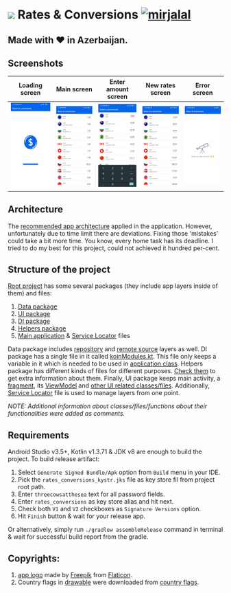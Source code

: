 # ![][app_logo] Rates & Conversions [![mirjalal](https://circleci.com/gh/mirjalal/RatesAndConversions.svg?style=shield)](https://circleci.com/gh/mirjalal/RatesAndConversions)


## Made with :heart: in Azerbaijan.


## Screenshots

|          Loading screen           |         Main screen         |             Enter amount screen             |           New rates screen            |         Error screen          |
|:---------------------------------:|:---------------------------:|:-------------------------------------------:|:-------------------------------------:|:-----------------------------:|
| ![Loading screen][loading_screen] | ![Main screen][main_screen] | ![Enter amount screen][enter_amount_screen] | ![New rates screen][new_rates_screen] | ![Error screen][error_screen] |


## Architecture

The [recommended app architecture][app_arch_overview] applied in the
application. However, unfortunately due to time limit there are
deviations. Fixing those 'mistakes' could take a bit more time. You
know, every home task has its deadline. I tried to do my best for this
project, could not achieved it hundred per-cent.


## Structure of the project

[Root project][root_project] has some several packages (they include app
layers inside of them) and files:
1. [Data package][data_package]
2. [UI package][ui_package]
3. [DI package][di_package]
4. [Helpers package][helpers_package]
5. [Main application][app_class] & [Service Locator][service_locator]
   files

Data package includes [repository][repo_layer] and [remote
source][remote_source_layer] layers as well. DI package has a single
file in it called [koinModules.kt][koin_module]. This file only keeps a
variable in it which is needed to be used in [application
class][app_class]. Helpers package has different kinds of files for
different purposes. [Check them][helpers_package] to get extra
information about them. Finally, UI package keeps main activity, a
[fragment], its [ViewModel] and [other UI related classes/files].
Additionally, [Service Locator][service_locator] file is used to manage
layers from one point.

*NOTE: Additional information about classes/files/functions about their
functionalities were added as comments.*

## Requirements

Android Studio v3.5+, Kotlin v1.3.71 & JDK v8 are enough to build the
project. To build release artifact:
1. Select `Generate Signed Bundle/Apk` option from `Build` menu in your
   IDE.
2. Pick the `rates_conversions_kystr.jks` file as key store fil from
   project root path.
3. Enter `threecowsatthesea` text for all password fields.
4. Enter `rates_conversions` as key store alias and hit next.
5. Check both `V1` and `V2` checkboxes as `Signature Versions` option.
6. Hit `Finish` button & wait for your release app.

Or alternatively, simply run `./gradlew assembleRelease` command in
terminal & wait for successful build report from the gradle.


## Copyrights:

1. [app logo][app_logo] made by [Freepik] from [Flaticon].
2. Country flags in [drawable][country_flags_folder] were downloaded
   from [country flags][country_flags].


[app_logo]: images/app_logo.jpg
[main_screen]: images/main_screen.jpg
[loading_screen]: images/loading_screen.jpg
[enter_amount_screen]: images/main_screen_enter_amount.jpg
[new_rates_screen]: images/main_screen_new_rates.jpg
[error_screen]: images/error_screen.jpg
[app_arch_overview]: https://developer.android.com/jetpack/docs/guide#overview

[root_project]: ratesAndConversions/src/main/kotlin/aze/talmir/task/ratesconversions
[data_package]: ratesAndConversions/src/main/kotlin/aze/talmir/task/ratesconversions/data
[ui_package]: ratesAndConversions/src/main/kotlin/aze/talmir/task/ratesconversions/ui
[di_package]: ratesAndConversions/src/main/kotlin/aze/talmir/task/ratesconversions/di
[helpers_package]: ratesAndConversions/src/main/kotlin/aze/talmir/task/ratesconversions/helpers
[app_class]: ratesAndConversions/src/main/kotlin/aze/talmir/task/ratesconversions/RatesConversionsApp.kt
[service_locator]: ratesAndConversions/src/main/kotlin/aze/talmir/task/ratesconversions/ServiceLocator.kt
[repo_layer]: ratesAndConversions/src/main/kotlin/aze/talmir/task/ratesconversions/data/repo/RatesConversionsRepository.kt
[remote_source_layer]: ratesAndConversions/src/main/kotlin/aze/talmir/task/ratesconversions/data/remotesource
[koin_module]: ratesAndConversions/src/main/kotlin/aze/talmir/task/ratesconversions/di/koinModules.kt
[fragment]: ratesAndConversions/src/main/kotlin/aze/talmir/task/ratesconversions/ui/main/RatesConversionsFragment.kt
[viewModel]: ratesAndConversions/src/main/kotlin/aze/talmir/task/ratesconversions/ui/main/RatesConversionsFragment.kt
[other UI related classes/files]: ratesAndConversions/src/main/kotlin/aze/talmir/task/ratesconversions/ui/main/adapter
[country_flags_folder]: ratesAndConversions/src/main/res/drawable

[Freepik]: https://www.flaticon.com/authors/freepik
[Flaticon]: https://www.flaticon.com
[country_flags]: https://www.countryflags.com/en/

